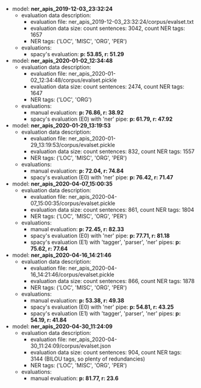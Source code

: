 - model: **ner_apis_2019-12-03_23:32:24**
  - evaluation data description:
    - evaluation file: ner_apis_2019-12-03_23:32:24/corpus/evalset.txt
    - evaluation data size: count sentences: 3042, count NER tags: 1657
    - NER tags: ('LOC', 'MISC', 'ORG', 'PER')
  - evaluations:
    - spacy's evaluation: **p: 53.85, r: 51.29**
- model: **ner_apis_2020-01-02_12:34:48**
  - evaluation data description:
    - evaluation file: ner_apis_2020-01-02_12:34:48/corpus/evalset.pickle
    - evaluation data size: count sentences: 2474, count NER tags: 1647
    - NER tags: ('LOC', 'ORG')
  - evaluations:
    - manual evaluation: **p: 76.86, r: 38.92**
    - spacy's evaluation (E0) with 'ner' pipe: **p: 61.79, r: 47.92**
- model: **ner_apis_2020-01-29_13:19:53**
  - evaluation data description:
    - evaluation file: ner_apis_2020-01-29_13:19:53/corpus/evalset.pickle
    - evaluation data size: count sentences: 832, count NER tags: 1557
    - NER tags: ('LOC', 'MISC', 'ORG', 'PER')
  - evaluations:
    - manual evaluation: **p: 72.04, r: 74.84**
    - spacy's evaluation (E0) with 'ner' pipe: **p: 76.42, r: 71.47**
- model: **ner_apis_2020-04-07_15:00:35**
  - evaluation data description:
    - evaluation file: ner_apis_2020-04-07_15:00:35/corpus/evalset.pickle
    - evaluation data size: count sentences: 861, count NER tags: 1804
    - NER tags: ('LOC', 'MISC', 'ORG', 'PER')
  - evaluations:
    - manual evaluation: **p: 72.45, r: 82.33**
    - spacy's evaluation (E0) with 'ner' pipe: **p: 77.71, r: 81.18**
    - spacy's evaluation (E1) with 'tagger', 'parser', 'ner' pipes: **p: 75.62, r: 77.64**
- model: **ner_apis_2020-04-16_14:21:46**
  - evaluation data description:
    - evaluation file: ner_apis_2020-04-16_14:21:46/corpus/evalset.pickle
    - evaluation data size: count sentences: 866, count NER tags: 1878
    - NER tags: ('LOC', 'MISC', 'ORG', 'PER')
  - evaluations:
    - manual evaluation: **p: 53.38, r: 49.38**
    - spacy's evaluation (E0) with 'ner' pipe: **p: 54.81, r: 43.25**
    - spacy's evaluation (E1) with 'tagger', 'parser', 'ner' pipes: **p: 54.19, r: 41.84**
- model: **ner_apis_2020-04-30_11:24:09**
  - evaluation data description:
    - evaluation file: ner_apis_2020-04-30_11:24:09/corpus/evalset.json
    - evaluation data size: count sentences: 904, count NER tags: 3144 (BILOU tags, so plenty of redundancies)
    - NER tags: ('LOC', 'MISC', 'ORG', 'PER')
  - evaluations:
    - manual evaluation: **p: 81.77, r: 23.6**
